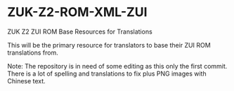 # ZUK-Z2-ROM-XML-ZUI
ZUK Z2 ZUI ROM Base Resources for Translations

This will be the primary resource for translators to base their ZUI ROM translations from. 

Note: The repository is in need of some editing as this only the first commit. There is a lot of spelling and translations to fix plus PNG images with Chinese text.

